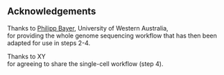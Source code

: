 ## Acknowledgements

Thanks to [Philipp Bayer](https://github.com/philippbayer), University of Western Australia,  
for providing the whole genome sequencing workflow that has then been adapted for use in steps 2-4.

Thanks to XY  
for agreeing to share the single-cell workflow (step 4).
